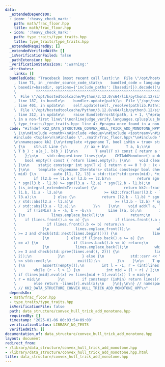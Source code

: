 ```yaml
---
data:
  _extendedDependsOn:
  - icon: ':heavy_check_mark:'
    path: math/frac_floor.hpp
    title: math/frac_floor.hpp
  - icon: ':heavy_check_mark:'
    path: type_traits/type_traits.hpp
    title: type_traits/type_traits.hpp
  _extendedRequiredBy: []
  _extendedVerifiedWith: []
  _isVerificationFailed: false
  _pathExtension: hpp
  _verificationStatusIcon: ':warning:'
  attributes:
    links: []
  bundledCode: "Traceback (most recent call last):\n  File \"/opt/hostedtoolcache/Python/3.12.0/x64/lib/python3.12/site-packages/onlinejudge_verify/documentation/build.py\"\
    , line 71, in _render_source_code_stat\n    bundled_code = language.bundle(stat.path,\
    \ basedir=basedir, options={'include_paths': [basedir]}).decode()\n          \
    \         ^^^^^^^^^^^^^^^^^^^^^^^^^^^^^^^^^^^^^^^^^^^^^^^^^^^^^^^^^^^^^^^^^^^^^^^^^^^^^^^^^\n\
    \  File \"/opt/hostedtoolcache/Python/3.12.0/x64/lib/python3.12/site-packages/onlinejudge_verify/languages/cplusplus.py\"\
    , line 187, in bundle\n    bundler.update(path)\n  File \"/opt/hostedtoolcache/Python/3.12.0/x64/lib/python3.12/site-packages/onlinejudge_verify/languages/cplusplus_bundle.py\"\
    , line 401, in update\n    self.update(self._resolve(pathlib.Path(included), included_from=path))\n\
    \  File \"/opt/hostedtoolcache/Python/3.12.0/x64/lib/python3.12/site-packages/onlinejudge_verify/languages/cplusplus_bundle.py\"\
    , line 312, in update\n    raise BundleErrorAt(path, i + 1, \"#pragma once found\
    \ in a non-first line\")\nonlinejudge_verify.languages.cplusplus_bundle.BundleErrorAt:\
    \ type_traits/type_traits.hpp: line 4: #pragma once found in a non-first line\n"
  code: "#ifndef KK2_DATA_STRUCTURE_CONVEX_HULL_TRICK_ADD_MONOTONE_HPP\n#define KK2_DATA_STRUCTURE_CONVEX_HULL_TRICK_ADD_MONOTONE_HPP\
    \ 1\n\n#include <cmath>\n#include <deque>\n#include <iostream>\n#include <iterator>\n\
    #include <tuple>\n\n#include \"../math/frac_floor.hpp\"\n#include \"../type_traits/type_traits.hpp\"\
    \n\nnamespace kk2 {\n\ntemplate <typename T, bool isMin = true> struct CHTAddMonotone\
    \ {\n    struct Line {\n        // ax + b\n        T a, b;\n\n        Line(T a_,\
    \ T b_) : a(a_), b(b_) {}\n\n        T eval(T x) const { return a * x + b; }\n\
    \    };\n\n    std::deque<Line> lines;\n\n    CHTAddMonotone() = default;\n\n\
    \    bool empty() const { return lines.empty(); }\n\n    void clear() { lines.clear();\
    \ }\n\n    static constexpr int sgn(T x) { return x == 0 ? 0 : (x < 0 ? -1 : 1);\
    \ }\n\n    template <typename Iterators> static constexpr bool check(Iterators\
    \ mid) {\n        auto [l1, l2, l3] = std::tie(*std::prev(mid), *mid, *std::next(mid));\n\
    \        if (l2.b == l1.b or l3.b == l2.b)\n            return sgn(l2.a - l1.a)\
    \ * sgn(l3.b - l2.b) >= sgn(l3.a - l2.a) * sgn(l2.b - l1.b);\n        if constexpr\
    \ (is_integral_extended<T>::value) {\n            return kk2::fracfloor(l2.b -\
    \ l1.b, l1.a - l2.a)\n                   >= kk2::fracfloor(l3.b - l2.b, l2.a -\
    \ l3.a);\n        } else {\n            return (l2.b - l1.b) * sgn(l3.a - l2.a)\
    \ / std::abs(l2.a - l1.a)\n                   >= (l3.b - l2.b) * sgn(l2.a - l1.a)\
    \ / std::abs(l3.a - l2.a);\n        }\n    }\n\n    void add(T a, T b) {\n   \
    \     if (!isMin) a = -a, b = -b;\n        Line l(a, b);\n        if (empty())\
    \ {\n            lines.emplace_back(l);\n            return;\n        }\n    \
    \    if (lines.front().a <= a) {\n            if (lines.front().a == a) {\n  \
    \              if (lines.front().b <= b) return;\n                lines.pop_front();\n\
    \            }\n            lines.emplace_front(l);\n            while ((int)lines.size()\
    \ >= 3 and check(std::next(lines.begin()))) {\n                lines.erase(std::next(lines.begin()));\n\
    \            }\n        } else if (lines.back().a >= a) {\n            if (lines.back().a\
    \ == a) {\n                if (lines.back().b <= b) return;\n                lines.pop_back();\n\
    \            }\n            lines.emplace_back(l);\n            while ((int)lines.size()\
    \ >= 3 and check(std::prev(lines.end(), 2))) {\n                lines.erase(std::prev(lines.end(),\
    \ 2));\n            }\n        } else {\n            std::cerr << \"Invalid input\"\
    \ << std::endl;\n            exit(1);\n        }\n    }\n\n    T query(T x) const\
    \ {\n        assert(!empty());\n        int l = -1, r = (int)lines.size() - 1;\n\
    \        while (r - l > 1) {\n            int mid = (l + r) / 2;\n           \
    \ if (lines[mid].eval(x) >= lines[mid + 1].eval(x)) l = mid;\n            else\
    \ r = mid;\n        }\n        if constexpr (isMin) return lines[r].eval(x);\n\
    \        else return -lines[r].eval(x);\n    }\n};\n\n} // namespace kk2\n\n#endif\
    \ // KK2_DATA_STRUCTURE_CONVEX_HULL_TRICK_ADD_MONOTONE_HPP\n"
  dependsOn:
  - math/frac_floor.hpp
  - type_traits/type_traits.hpp
  isVerificationFile: false
  path: data_structure/convex_hull_trick_add_monotone.hpp
  requiredBy: []
  timestamp: '2025-01-06 00:03:54+09:00'
  verificationStatus: LIBRARY_NO_TESTS
  verifiedWith: []
documentation_of: data_structure/convex_hull_trick_add_monotone.hpp
layout: document
redirect_from:
- /library/data_structure/convex_hull_trick_add_monotone.hpp
- /library/data_structure/convex_hull_trick_add_monotone.hpp.html
title: data_structure/convex_hull_trick_add_monotone.hpp
---
```

